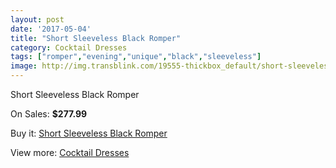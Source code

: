 ```yaml
---
layout: post
date: '2017-05-04'
title: "Short Sleeveless Black Romper"
category: Cocktail Dresses
tags: ["romper","evening","unique","black","sleeveless"]
image: http://img.transblink.com/19555-thickbox_default/short-sleeveless-black-romper.jpg
---
```

Short Sleeveless Black Romper

On Sales: **$277.99**
<a href="https://www.transblink.com/en/cocktail-dresses/6156-short-sleeveless-black-romper.html"><amp-img layout="responsive" width="600" height="600" src="//img.transblink.com/19555-thickbox_default/short-sleeveless-black-romper.jpg" alt="Short Sleeveless Black Romper 0" /></a>
<a href="https://www.transblink.com/en/cocktail-dresses/6156-short-sleeveless-black-romper.html"><amp-img layout="responsive" width="600" height="600" src="//img.transblink.com/19557-thickbox_default/short-sleeveless-black-romper.jpg" alt="Short Sleeveless Black Romper 1" /></a>
<a href="https://www.transblink.com/en/cocktail-dresses/6156-short-sleeveless-black-romper.html"><amp-img layout="responsive" width="600" height="600" src="//img.transblink.com/19556-thickbox_default/short-sleeveless-black-romper.jpg" alt="Short Sleeveless Black Romper 2" /></a>

Buy it: [Short Sleeveless Black Romper](https://www.transblink.com/en/cocktail-dresses/6156-short-sleeveless-black-romper.html "Short Sleeveless Black Romper")

View more: [Cocktail Dresses](https://www.transblink.com/en/38-cocktail-dresses "Cocktail Dresses")